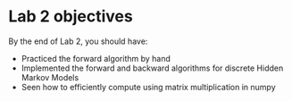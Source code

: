 # Lab 2 objectives

By the end of Lab 2, you should have:
- Practiced the forward algorithm by hand
- Implemented the forward and backward algorithms for discrete Hidden Markov Models
- Seen how to efficiently compute using matrix multiplication in numpy